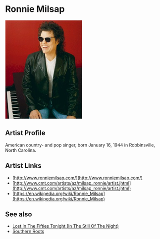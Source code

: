 # Ronnie Milsap

![](../../assets/artists/Ronnie_Milsap.png)

## Artist Profile

American country- and pop singer, born January 16, 1944 in 
Robbinsville, North Carolina.

## Artist Links

- [http://www.ronniemilsap.com/](http://www.ronniemilsap.com/)
- [http://www.cmt.com/artists/az/milsap_ronnie/artist.jhtml](http://www.cmt.com/artists/az/milsap_ronnie/artist.jhtml)
- [https://en.wikipedia.org/wiki/Ronnie_Milsap](https://en.wikipedia.org/wiki/Ronnie_Milsap)


## See also

- [Lost In The Fifties Tonight (In The Still Of The Night)](Lost_In_The_Fifties_Tonight_In_The_Still_Of_The_Night.md)
- [Southern Roots](Southern_Roots.md)
